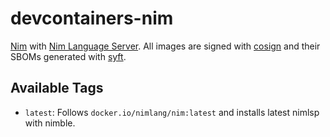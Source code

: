 # devcontainers-nim

[Nim](https://nim-lang.org/) with [Nim Language Server](https://github.com/PMunch/nimlsp). All images are signed with
[cosign](https://github.com/sigstore/cosign) and their SBOMs generated with
[syft](https://github.com/anchore/syft).

## Available Tags

- `latest`: Follows `docker.io/nimlang/nim:latest` and installs latest nimlsp with nimble.
